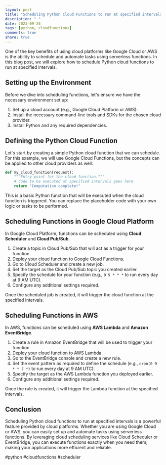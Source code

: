```yaml
---
layout: post
title: "Scheduling Python Cloud Functions to run at specified intervals"
description: " "
date: 2023-09-26
tags: [python, cloudfunctions]
comments: true
share: true
---
```


One of the key benefits of using cloud platforms like Google Cloud or AWS is the ability to schedule and automate tasks using serverless functions. In this blog post, we will explore how to schedule Python cloud functions to run at specified intervals.

## Setting up the Environment

Before we dive into scheduling functions, let's ensure we have the necessary environment set up:

1. Set up a cloud account (e.g., Google Cloud Platform or AWS).
2. Install the necessary command-line tools and SDKs for the chosen cloud provider.
3. Install Python and any required dependencies.

## Defining the Python Cloud Function

Let's start by creating a simple Python cloud function that we can schedule. For this example, we will use Google Cloud Functions, but the concepts can be applied to other cloud providers as well:

```python
def my_cloud_function(request):
    """Entry point for the cloud function."""
    # Code to be executed at specified intervals goes here
    return "Computation complete!"
```

This is a basic Python function that will be executed when the cloud function is triggered. You can replace the placeholder code with your own logic or tasks to be performed.

## Scheduling Functions in Google Cloud Platform

In Google Cloud Platform, functions can be scheduled using **Cloud Scheduler** and **Cloud Pub/Sub**.

1. Create a topic in Cloud Pub/Sub that will act as a trigger for your function.
2. Deploy your cloud function to Google Cloud Functions.
3. Go to Cloud Scheduler and create a new job.
4. Set the target as the Cloud Pub/Sub topic you created earlier.
5. Specify the schedule for your function (e.g., `0 9 * * *` to run every day at 9 AM UTC).
6. Configure any additional settings required.

Once the scheduled job is created, it will trigger the cloud function at the specified intervals.

## Scheduling Functions in AWS

In AWS, functions can be scheduled using **AWS Lambda** and **Amazon EventBridge**.

1. Create a rule in Amazon EventBridge that will be used to trigger your function.
2. Deploy your cloud function to AWS Lambda.
3. Go to the EventBridge console and create a new rule.
4. Set the event pattern as required to define the schedule (e.g., `cron(0 9 * * ? *)` to run every day at 9 AM UTC).
5. Specify the target as the AWS Lambda function you deployed earlier.
6. Configure any additional settings required.

Once the rule is created, it will trigger the Lambda function at the specified intervals.

## Conclusion

Scheduling Python cloud functions to run at specified intervals is a powerful feature provided by cloud platforms. Whether you are using Google Cloud or AWS, you can easily set up and automate tasks using serverless functions. By leveraging cloud scheduling services like Cloud Scheduler or EventBridge, you can execute functions exactly when you need them, making your applications more efficient and reliable.

#python #cloudfunctions #scheduler